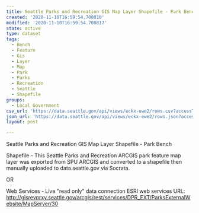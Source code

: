 ```yaml
---
title: Seattle Parks and Recreation GIS Map Layer Shapefile - Park Bench
created: '2020-11-10T16:59:54.708810'
modified: '2020-11-10T16:59:54.708817'
state: active
type: dataset
tags:
  - Bench
  - Feature
  - Gis
  - Layer
  - Map
  - Park
  - Parks
  - Recreation
  - Seattle
  - Shapefile
groups:
  - Local Government
csv_url: 'https://data.seattle.gov/api/views/eckx-ewe2/rows.csv?accessType=DOWNLOAD'
json_url: 'https://data.seattle.gov/api/views/eckx-ewe2/rows.json?accessType=DOWNLOAD'
layout: post

---
```

Seattle Parks and Recreation GIS Map Layer Shapefile - Park Bench

Shapefile - This Seattle Parks and Recreation ARCGIS park feature map layer was exported from SPU ARCGIS and converted to a shapefile then manually uploaded to data.seattle.gov via Socrata.

OR

Web Services - Live "read only" data connection ESRI web services URL: http://gisrevprxy.seattle.gov/arcgis/rest/services/DPR_EXT/ParksExternalWebsite/MapServer/30
